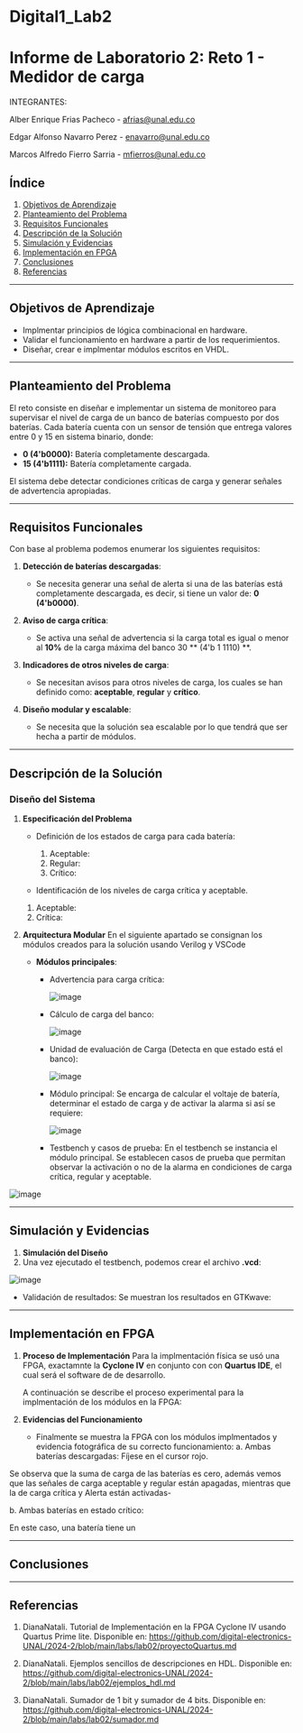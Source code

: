 # Digital1_Lab2
# Informe de Laboratorio 2: Reto 1 - Medidor de carga

INTEGRANTES:

Alber Enrique Frias Pacheco - afrias@unal.edu.co

Edgar Alfonso Navarro Perez - enavarro@unal.edu.co

Marcos Alfredo Fierro Sarria - mfierros@unal.edu.co

## Índice
1. [Objetivos de Aprendizaje](#objetivos-de-aprendizaje)
2. [Planteamiento del Problema](#planteamiento-del-problema)
3. [Requisitos Funcionales](#requisitos-funcionales)
4. [Descripción de la Solución](#descripción-de-la-solución)
5. [Simulación y Evidencias](#simulación-y-evidencias)
6. [Implementación en FPGA](#implementación-en-fpga)
7. [Conclusiones](#conclusiones)
8. [Referencias](#referencias)

---

## Objetivos de Aprendizaje

- Implmentar principios de lógica combinacional en hardware.
- Validar el funcionamiento en hardware a partir de los requerimientos.
- Diseñar, crear e implmentar módulos escritos en VHDL.



---

## Planteamiento del Problema

El reto consiste en diseñar e implementar un sistema de monitoreo para supervisar el nivel de carga de un banco de baterías compuesto por dos baterías. Cada batería cuenta con un sensor de tensión que entrega valores entre 0 y 15 en sistema binario, donde:

- **0 (4'b0000):** Batería completamente descargada.
- **15 (4'b1111):** Batería completamente cargada.

El sistema debe detectar condiciones críticas de carga y generar señales de advertencia apropiadas.

---

## Requisitos Funcionales
Con base al problema podemos enumerar los siguientes requisitos:

1. **Detección de baterías descargadas**:  
   - Se necesita generar una señal de alerta si una de las baterías está completamente descargada, es decir, si tiene un valor de: **0 (4'b0000)**.

2. **Aviso de carga crítica**:  
   - Se activa una señal de advertencia si la carga total es igual o menor al **10%** de la carga máxima del banco 30 ** (4'b 1 1110) **.

3. **Indicadores de otros niveles de carga**:  
   - Se necesitan avisos para otros niveles de carga, los cuales se han definido como: **aceptable**, **regular** y **crítico**.

4. **Diseño modular y escalable**:  
   - Se necesita que la solución sea escalable por lo que tendrá que ser hecha a partir de módulos.

---

## Descripción de la Solución

### Diseño del Sistema
1. **Especificación del Problema**  
   - Definición de los estados de carga para cada batería:
     1. Aceptable:
     2. Regular:
     3. Crítico:

   - Identificación de los niveles de carga crítica y aceptable.  
    1. Aceptable:
    2. Crítica:
       
2. **Arquitectura Modular**
   En el siguiente apartado se consignan los módulos creados para la solución usando Verilog y VSCode
   
   - **Módulos principales**:  
     - Advertencia para carga crítica:
    
       ![image](https://github.com/user-attachments/assets/f984c1da-3f3e-4cb6-9f5d-0cd3ea4a5659)

       
     - Cálculo de carga del banco:
    
       ![image](https://github.com/user-attachments/assets/9e9aa821-c171-4ade-9bd6-b6e0438df717)

       
     - Unidad de evaluación de Carga (Detecta en que estado está el banco):
    
       ![image](https://github.com/user-attachments/assets/614b9101-2c76-475c-bc32-56e6808f1e48)

       
     - Módulo principal: Se encarga de calcular el voltaje de batería, determinar el estado de carga y de activar la alarma si así se requiere:
    
       ![image](https://github.com/user-attachments/assets/e257aa77-a2a0-4704-bf0a-82f518184c1f)

    
     - Testbench y casos de prueba: En el testbench se instancia el módulo principal. Se establecen casos de prueba que permitan observar la activación o no de la alarma en condiciones de carga crítica, regular y aceptable.
       
![image](https://github.com/user-attachments/assets/5380a38a-b25f-409f-9124-10cd155226fc)


---

## Simulación y Evidencias

1. **Simulación del Diseño**
2. 
     Una vez ejecutado el testbench, podemos crear el archivo **.vcd**:
   
![image](https://github.com/user-attachments/assets/c2ff4bd3-9413-443d-8fc8-aafdca3dbccd)

   - Validación de resultados: Se muestran los resultados en GTKwave:

  
          
---

## Implementación en FPGA

1. **Proceso de Implementación**
   Para la implmentación física se usó una FPGA, exactamnte la **Cyclone IV** en conjunto con con **Quartus IDE**, el cual será el software de de desarrollo.
   


   A continuación se describe el proceso experimental para la implmentación de los módulos en la FPGA:

3. **Evidencias del Funcionamiento**  
   - Finalmente se muestra la FPGA con los módulos implmentados y evidencia fotográfica de su correcto funcionamiento:
   a. Ambas baterías descargadas: Fíjese en el cursor rojo.


Se observa que la suma de carga de las baterías es cero, además vemos que las señales de carga aceptable y regular están apagadas, mientras que la de carga crítica y Alerta están activadas-

b. Ambas baterías en estado crítico:



En este caso, una batería tiene un

---

## Conclusiones



---

## Referencias

1. DianaNatali. Tutorial de Implementación en la FPGA Cyclone IV usando Quartus Prime lite. Disponible en: https://github.com/digital-electronics-UNAL/2024-2/blob/main/labs/lab02/proyectoQuartus.md

2. DianaNatali. Ejemplos sencillos de descripciones en HDL. Disponible en:
https://github.com/digital-electronics-UNAL/2024-2/blob/main/labs/lab02/ejemplos_hdl.md

3. DianaNatali. Sumador de 1 bit y sumador de 4 bits. Disponible en: https://github.com/digital-electronics-UNAL/2024-2/blob/main/labs/lab02/sumador.md
